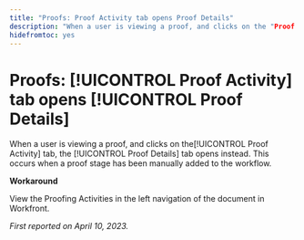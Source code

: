 ```yaml
---
title: "Proofs: Proof Activity tab opens Proof Details"
description: "When a user is viewing a proof, and clicks on the "Proof Activity" tab, the Proof Details tab opens instead. This occurs when a proof stage has been manually added to the workflow."
hidefromtoc: yes
---
```


# Proofs: [!UICONTROL Proof Activity] tab opens [!UICONTROL Proof Details]

<!--This article is on WF and WFP TOCs-->

When a user is viewing a proof, and clicks on the[!UICONTROL Proof Activity] tab, the [!UICONTROL Proof Details] tab opens instead. This occurs when a proof stage has been manually added to the workflow.

**Workaround**

View the Proofing Activities in the left navigation of the document in Workfront.

_First reported on April 10, 2023._

